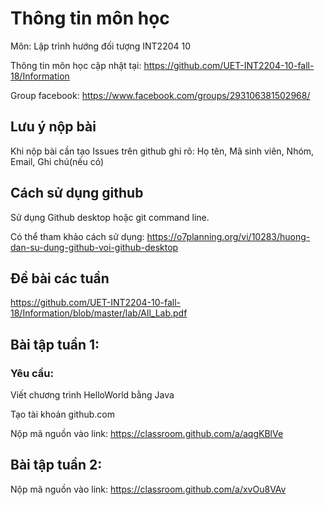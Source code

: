# Thông tin môn học

Môn: Lập trình hướng đối tượng INT2204 10

Thông tin môn học cập nhật tại: https://github.com/UET-INT2204-10-fall-18/Information 

Group facebook: https://www.facebook.com/groups/293106381502968/

## Lưu ý nộp bài
Khi nộp bài cần tạo Issues trên github ghi rõ:
Họ tên, Mã sinh viên, Nhóm, Email, Ghi chú(nếu có)

## Cách sử dụng github

Sử dụng Github desktop hoặc git command line.

Có thể tham khảo cách sử dụng: https://o7planning.org/vi/10283/huong-dan-su-dung-github-voi-github-desktop

## Đề bài các tuần

https://github.com/UET-INT2204-10-fall-18/Information/blob/master/lab/All_Lab.pdf

## Bài tập tuần 1:

### Yêu cầu:

Viết chương trình HelloWorld bằng Java

Tạo tài khoản github.com

Nộp mã nguồn vào link: https://classroom.github.com/a/aqgKBlVe

## Bài tập tuần 2:

Nộp mã nguồn vào link: https://classroom.github.com/a/xvOu8VAv
